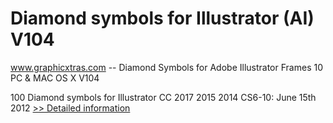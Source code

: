 # Diamond symbols for Illustrator (AI) V104
www.graphicxtras.com -- Diamond Symbols for Adobe Illustrator Frames 10 PC & MAC OS X V104

100 Diamond symbols for Illustrator CC 2017 2015 2014 CS6-10: June 15th 2012
[>> Detailed information](https://secure.shareit.com/shareit/product.html?productid=300529742&affiliateid=200057808)